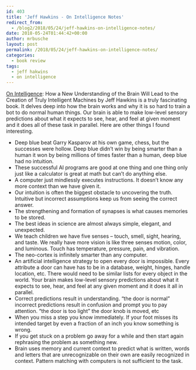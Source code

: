 ```yaml
---
id: 403
title: 'Jeff Hawkins - On Intelligence Notes'
redirect_from:
  - /blog2/2018/05/24/jeff-hawkins-on-intelligence-notes/
date: 2018-05-24T01:44:42+00:00
author: mrbusche
layout: post
permalink: /2018/05/24/jeff-hawkins-on-intelligence-notes/
categories:
  - book review
tags:
  - jeff hakwins
  - on intelligence
---
```

[On Intelligence](https://www.amazon.com/Intelligence-Understanding-Creation-Intelligent-Machines-ebook/dp/B003J4VE5Y/): How a New Understanding of the Brain Will Lead to the Creation of Truly Intelligent Machines by Jeff Hawkins is a truly fascinating book. It delves deep into how the brain works and why it is so hard to train a bot to do normal human things. Our brain is able to make low-level sensory predictions about what it expects to see, hear, and feel at given moment and it does all of these task in parallel. Here are other things I found interesting.

  * Deep blue beat Garry Kasparov at his own game, chess, but the successes were hollow. Deep blue didn&#8217;t win by being smarter than a human it won by being millions of times faster than a human, deep blue had no intuition.
  * These successful AI programs are good at one thing and one thing only just like a calculator is great at math but can&#8217;t do anything else.
  * A computer just mindlessly executes instructions. It doesn&#8217;t know any more context than we have given it.
  * Our intuition is often the biggest obstacle to uncovering the truth. Intuitive but incorrect assumptions keep us from seeing the correct answer.
  * The strengthening and formation of synapses is what causes memories to be stored.
  * The best ideas in science are almost always simple, elegant, and unexpected.
  * We teach children we have five senses &#8211; touch, smell, sight, hearing, and taste. We really have more vision is like three senses motion, color, and luminous. Touch has temperature, pressure, pain, and vibration.
  * The neo-cortex is infinitely smarter than any computer.
  * An artificial intelligence strategy to open every door is impossible. Every attribute a door can have has to be in a database, weight, hinges, handle location, etc. There would need to be similar lists for every object in the world. Your brain makes low-level sensory predictions about what it expects to see, hear, and feel at any given moment and it does it all in parallel.
  * Correct predictions result in understanding. &#8220;the door is normal&#8221; incorrect predictions result in confusion and prompt you to pay attention. &#8220;the door is too light&#8221; the door knob is moved, etc
  * When you miss a step you know immediately. If your foot misses its intended target by even a fraction of an inch you know something is wrong.
  * If you get stuck on a problem go away for a while and then start again rephrasing the problem as something new.
  * Brain uses memory and current context to predict what is written, words and letters that are unrecognizable on their own are easily recognized in context. Pattern matching with computers is not sufficient to the task.